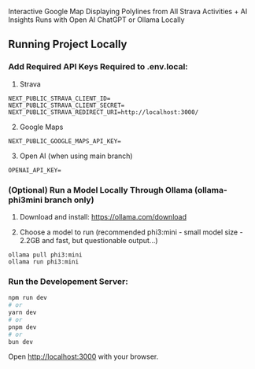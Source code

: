 Interactive Google Map Displaying Polylines from All Strava Activities + AI Insights
Runs with Open AI ChatGPT or Ollama Locally

## Running Project Locally

### Add Required API Keys Required to .env.local:

1. Strava
```
NEXT_PUBLIC_STRAVA_CLIENT_ID=
NEXT_PUBLIC_STRAVA_CLIENT_SECRET=
NEXT_PUBLIC_STRAVA_REDIRECT_URI=http://localhost:3000/
```

2. Google Maps
```
NEXT_PUBLIC_GOOGLE_MAPS_API_KEY=
```

3. Open AI (when using main branch)
```
OPENAI_API_KEY=
```

### (Optional) Run a Model Locally Through Ollama (ollama-phi3mini branch only)

1. Download and install: https://ollama.com/download

2. Choose a model to run (recommended phi3:mini - small model size - 2.2GB and fast, but questionable output...)
```
ollama pull phi3:mini
ollama run phi3:mini
```

### Run the Developement Server:

```bash
npm run dev
# or
yarn dev
# or
pnpm dev
# or
bun dev
```

Open [http://localhost:3000](http://localhost:3000) with your browser.

